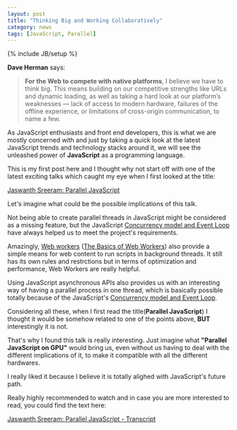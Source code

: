 ```yaml
---
layout: post
title: "Thinking Big and Working Collaboratively"
category: news
tags: [JavaScript, Parallel]
---
```

{% include JB/setup %}

**Dave Herman** says:

> **For the Web to compete with native platforms**, I believe we have to think big. This means building on our competitive strengths like URLs and dynamic loading, as well as taking a hard look at our platform’s weaknesses — lack of access to modern hardware, failures of the offline experience, or limitations of cross-origin communication, to name a few.

As JavaScript enthusiasts and front end developers, this is what we are mostly concerned with and just by taking a quick look at the latest JavaScript trends and technology stacks around it, we will see the unleashed power of **JavaScript** as a programming language.

This is my first post here and I thought why not start off with one of the latest exciting talks which caught my eye when I first looked at the title:

[Jaswanth Sreeram: Parallel JavaScript](https://www.youtube.com/watch?v=Ls27mCiYsQo)

Let's imagine what could be the possible implications of this talk.

Not being able to create parallel threads in JavaScript might be considered as a missing feature, but the JavaScript [Concurrency model and Event Loop](https://developer.mozilla.org/en-US/docs/Web/JavaScript/Guide/EventLoop) have always helped us to meet the project's requirements.

Amazingly, [Web workers](https://developer.mozilla.org/en-US/docs/Web/Guide/Performance/Using_web_workers) ([The Basics of Web Workers](http://www.html5rocks.com/en/tutorials/workers/basics/#toc-enviornment-subworkers)) also provide a simple means for web content to run scripts in background threads. It still has its own rules and restrctions but in terms of optimization and performance, Web Workers are really helpful.

Using JavaScript asynchronous APIs also provides us with an interesting way of having a parallel process in one thread, which is basically possible totally because of the JavaScript's [Concurrency model and Event Loop](https://developer.mozilla.org/en-US/docs/Web/JavaScript/Guide/EventLoop).

Considering all these, when I first read the title(**Parallel JavaScript**) I thought it would be somehow related to one of the points above, **BUT** interestingly it is not.

That's why I found this talk is really interesting. Just imagine what **"Parallel JavaScript on GPU"** would bring us, even without us having to deal with the different implications of it, to make it compatible with all the different hardwares.

I really liked it because I believe it is totally alighed with JavaScript's future path.

Really highly recommended to watch and in case you are more interested to read, you could find the text here:

[Jaswanth Sreeram: Parallel JavaScript - Transcript](http://2014.jsconf.eu/speakers/jaswanth-sreeram-parallel-javascript.html)